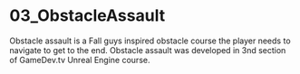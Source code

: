 # 03_ObstacleAssault
Obstacle assault is a Fall guys inspired obstacle course the player needs to navigate to get to the end. Obstacle assault was developed in 3nd section of GameDev.tv Unreal Engine course.
